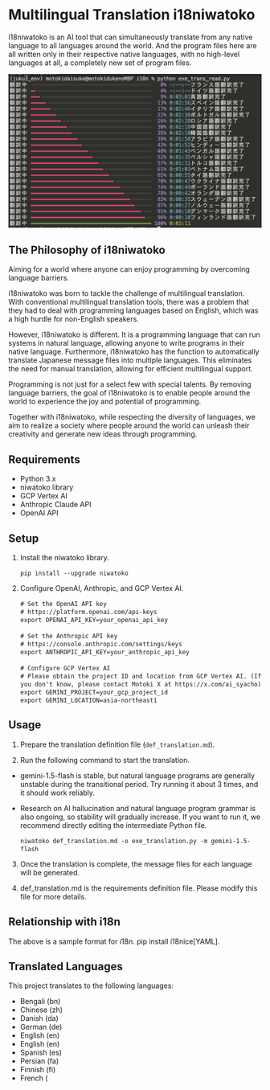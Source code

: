 # Multilingual Translation i18niwatoko

i18niwatoko is an AI tool that can simultaneously translate from any native language to all languages around the world.
And the program files here are all written only in their respective native languages, with no high-level languages at all, a completely new set of program files.

![i18niwatoko](../readme_rich_progress.png)


## The Philosophy of i18niwatoko

Aiming for a world where anyone can enjoy programming by overcoming language barriers.

i18niwatoko was born to tackle the challenge of multilingual translation. With conventional multilingual translation tools, there was a problem that they had to deal with programming languages based on English, which was a high hurdle for non-English speakers.

However, i18niwatoko is different. It is a programming language that can run systems in natural language, allowing anyone to write programs in their native language. Furthermore, i18niwatoko has the function to automatically translate Japanese message files into multiple languages. This eliminates the need for manual translation, allowing for efficient multilingual support.

Programming is not just for a select few with special talents. By removing language barriers, the goal of i18niwatoko is to enable people around the world to experience the joy and potential of programming.

Together with i18niwatoko, while respecting the diversity of languages, we aim to realize a society where people around the world can unleash their creativity and generate new ideas through programming.

## Requirements

- Python 3.x
- niwatoko library
- GCP Vertex AI
- Anthropic Claude API
- OpenAI API

## Setup

1. Install the niwatoko library.

   ```
   pip install --upgrade niwatoko
   ```

2. Configure OpenAI, Anthropic, and GCP Vertex AI.

   ```
   # Set the OpenAI API key
   # https://platform.openai.com/api-keys
   export OPENAI_API_KEY=your_openai_api_key
   
   # Set the Anthropic API key
   # https://console.anthropic.com/settings/keys
   export ANTHROPIC_API_KEY=your_anthropic_api_key
   
   # Configure GCP Vertex AI
   # Please obtain the project ID and location from GCP Vertex AI. (If you don't know, please contact Motoki X at https://x.com/ai_syacho)
   export GEMINI_PROJECT=your_gcp_project_id
   export GEMINI_LOCATION=asia-northeast1
   ```

   <!-- Explanation -->
   <!-- Set the API keys and project settings for OpenAI, Anthropic, and GCP Vertex AI as environment variables. -->
   <!-- Replace your_openai_api_key, your_anthropic_api_key, and your_gcp_project_id with the actual API keys and project IDs. -->
   <!-- GEMINI_LOCATION specifies the GCP Vertex AI region. Here, we set it to the Asia Tokyo region (asia-northeast1). -->

## Usage

1. Prepare the translation definition file (`def_translation.md`).

2. Run the following command to start the translation.
* gemini-1.5-flash is stable, but natural language programs are generally unstable during the transitional period. Try running it about 3 times, and it should work reliably.
* Research on AI hallucination and natural language program grammar is also ongoing, so stability will gradually increase. If you want to run it, we recommend directly editing the intermediate Python file.

   ```
   niwatoko def_translation.md -o exe_translation.py -m gemini-1.5-flash
   ```

3. Once the translation is complete, the message files for each language will be generated.

4. def_translation.md is the requirements definition file. Please modify this file for more details.

## Relationship with i18n
The above is a sample format for i18n.
 pip install i18nice[YAML].



## Translated Languages

This project translates to the following languages:

- Bengali (bn)
- Chinese (zh)
- Danish (da)
- German (de)
- English (en)
- English (en)
- Spanish (es)
- Persian (fa)
- Finnish (fi)
- French (
